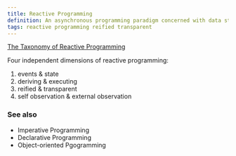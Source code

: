 ```yaml
---
title: Reactive Programming
definition: An asynchronous programming paradigm concerned with data streams and the propagation of change.
tags: reactive programming reified transparent
---
```


[The Taxonomy of Reactive Programming](https://vsavkin.com/the-taxonomy-of-reactive-programming-d40e2e23dee4)

Four independent dimensions of reactive programming:

1. events & state
2. deriving & executing
3. reified & transparent
4. self observation & external observation

### See also

- Imperative Programming
- Declarative Programming
- Object-oriented Pgogramming
